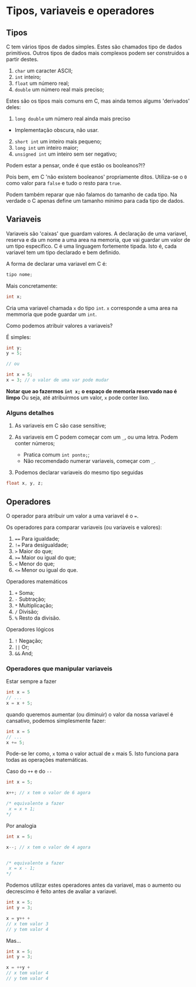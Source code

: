 # Tipos, variaveis e operadores

## Tipos

C tem vários tipos de dados simples. Estes são chamados tipo de dados primitivos. Outros tipos de dados mais complexos podem ser construidos a partir destes.

1. `char` um caracter ASCII;
2. `int` inteiro;
3. `float` um número real;
4. `double` um número real mais preciso;

Estes são os tipos mais comuns em C, mas ainda temos algums 'derivados' deles:
1. `long double` um número real ainda mais preciso
  * Implementação obscura, não usar.
2. `short int` um inteiro mais pequeno;
3. `long int`  um inteiro maior;
4. `unsigned int` um inteiro sem ser negativo;

Podem estar a pensar, onde é que estão os booleanos?!?

Pois bem, em C 'não existem booleanos' propriamente ditos.
Utiliza-se o `0` como valor para `false` e tudo o resto para `true`.


Podem também reparar que não falamos do tamanho de cada tipo. Na verdade o C apenas define um tamanho minimo para cada tipo de dados.

## Variaveis

Variaveis são 'caixas' que guardam valores.
A declaração de uma variavel, reserva e da um nome a uma area na memoria, que vai guardar um valor de um tipo especifico.
C é uma linguagem fortemente tipada. Isto é, cada variavel tem um tipo declarado e bem definido.

A forma de declarar uma variavel em C é:
```c
tipo nome;
```
Mais concretamente:
```c
int x;
```
Cria uma variavel chamada `x` do tipo `int`. `x` corresponde a uma area na memmoria que pode guardar um `int`.

Como podemos atribuir valores a variaveis?

É simples:
```c
int y;
y = 5;

// ou

int x = 5;
x = 3; // o valor de uma var pode mudar
```
**Notar que ao fazermos `int x;` o espaço de memoria reservado nao é limpo**
Ou seja, até atribuirmos um valor, `x` pode conter lixo.

### Alguns detalhes

1. As variaveis em C são case sensitive;
2. As variaveis em C podem começar com um `_`, ou uma letra. Podem conter números;
    * Pratica comum `int ponto;`;
    * Não recomendado numerar variaveis, começar com `_`.

3. Podemos declarar variaveis do mesmo tipo seguidas
```c
float x, y, z;
```
## Operadores

O operador para atribuir um valor a uma variavel é o `=`.

Os operadores para comparar variaveis (ou variaveis e valores):
1. `==` Para igualdade;
2. `!=` Para desigualdade;
3. `>` Maior do que;
4. `>=` Maior ou igual do que;
5. `<` Menor do que;
6. `<=` Menor ou igual do que.

Operadores matemáticos
1. `+` Soma;
2. `-` Subtração;
3. `*` Multiplicação;
4. `/` Divisão;
5. `%` Resto da divisão.

Operadores lógicos
1. `!` Negação;
2. `||` Or;
3. `&&` And;

### Operadores que manipular variaveis

Estar sempre a fazer
```c
int x = 5
// ...
x = x + 5;
```
quando queremos aumentar (ou diminuir) o valor da nossa variavel é cansativo, podemos simplesmente fazer:
```c
int x = 5
// ...
x += 5;
```
Pode-se ler como, `x` toma o valor actual de `x` mais 5.
Isto funciona para todas as operações matemáticas.


Caso do `++` e do `--`

```c
int x = 5;

x++; // x tem o valor de 6 agora

/* equivalente a fazer
 x = x + 1;
*/
```
Por analogia
```c
int x = 5;

x--; // x tem o valor de 4 agora


/* equivalente a fazer
 x = x - 1;
*/
```

Podemos utilizar estes operadores antes da variavel, mas o aumento ou decrescimo é feito antes de avaliar a variavel.
```c
int x = 5;
int y = 3;

x = y++ +
// x tem valor 3
// y tem valor 4
```
Mas...
```c
int x = 5;
int y = 3;

x = ++y +
// x tem valor 4
// y tem valor 4
```
